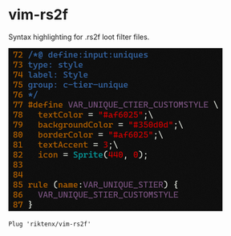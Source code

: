 # vim-rs2f

Syntax highlighting for .rs2f loot filter files.

![example](./assets/screenshot.png)

```
Plug 'riktenx/vim-rs2f'
```

